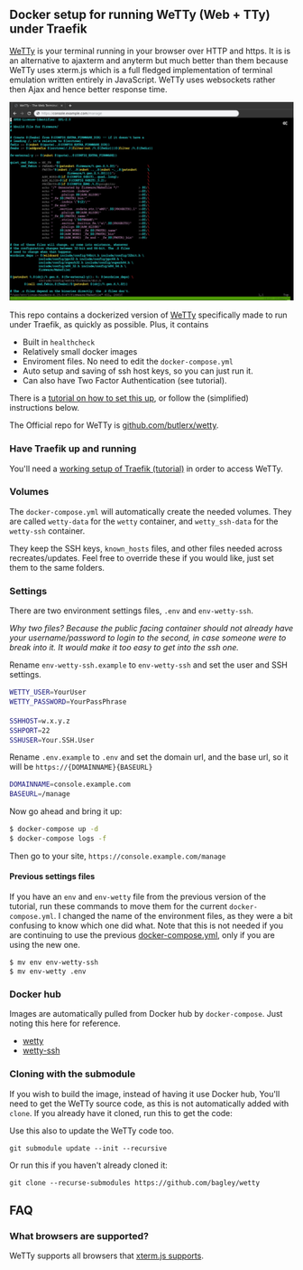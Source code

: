 ## Docker setup for running WeTTy (Web + TTy) under Traefik

[WeTTy](https://github.com/butlerx/wetty) is your terminal running in your browser over HTTP and https.
It is is an alternative to ajaxterm and anyterm
but much better than them because WeTTy uses xterm.js which is a full fledged
implementation of terminal emulation written entirely in JavaScript. WeTTy uses
websockets rather then Ajax and hence better response time.

![WeTTy](/terminal.jpg?raw=true)

This repo contains a dockerized version of [WeTTy](https://github.com/butlerx/wetty) specifically made to run under Traefik, as quickly as possible. Plus, it contains

- Built in `healthcheck`
- Relatively small docker images
- Enviroment files. No need to edit the `docker-compose.yml`
- Auto setup and saving of ssh host keys, so you can just run it.
- Can also have Two Factor Authentication (see tutorial).

There is a [tutorial on how to set this up](https://www.supertechcrew.com/wetty-browser-ssh-terminal/), or follow the (simplified) instructions below.

The Official repo for WeTTy is [github.com/butlerx/wetty](https://github.com/butlerx/wetty).

### Have Traefik up and running

You'll need a [working setup of Traefik (tutorial)](https://www.supertechcrew.com/traefik-cloud-native-router-docker-compose/) in order to access WeTTy.

### Volumes

The `docker-compose.yml` will automatically create the needed volumes. They are called `wetty-data` for the `wetty` container, and `wetty_ssh-data` for the `wetty-ssh` container.

They keep the SSH keys, `known_hosts` files, and other files needed across recreates/updates. Feel free to override these if you would like, just set them to the same folders.

### Settings

There are two environment settings files, `.env` and `env-wetty-ssh`.

_Why two files? Because the public facing container should not already have your username/password to login to the second, in case someone were to break into it. It would make it too easy to get into the ssh one._

Rename `env-wetty-ssh.example` to `env-wetty-ssh` and set the user and SSH settings.

```sh
WETTY_USER=YourUser
WETTY_PASSWORD=YourPassPhrase

SSHHOST=w.x.y.z
SSHPORT=22
SSHUSER=Your.SSH.User
```

Rename `.env.example` to `.env` and set the domain url, and the base url, so it will be `https://{DOMAINNAME}{BASEURL}`

```sh
DOMAINNAME=console.example.com
BASEURL=/manage
```

Now go ahead and bring it up:

```sh
$ docker-compose up -d
$ docker-compose logs -f
```

Then go to your site, `https://console.example.com/manage`

#### Previous settings files

If you have an `env` and `env-wetty` file from the previous version of the tutorial, run these commands to move them for the current `docker-compose.yml`. I changed the name of the environment files, as they were a bit confusing to know which one did what. Note that this is not needed if you are continuing to use the previous [docker-compose.yml](https://github.com/bagley/wetty/blob/b229ae0a3a40b01f62d54af68c93091057101691/docker-compose.yml), only if you are using the new one.

```
$ mv env env-wetty-ssh
$ mv env-wetty .env
```

### Docker hub

Images are automatically pulled from Docker hub by `docker-compose`. Just noting this here for reference.
- [wetty](https://hub.docker.com/r/mydigitalwalk/wetty)
- [wetty-ssh](https://hub.docker.com/r/mydigitalwalk/wetty-ssh)

### Cloning with the submodule

If you wish to build the image, instead of having it use Docker hub, You'll need to get the WeTTy source code, as this is not automatically added with `clone`. If you already have it cloned, run this to get the code:

Use this also to update the WeTTy code too.

```
git submodule update --init --recursive
```

Or run this if you haven't already cloned it:

```
git clone --recurse-submodules https://github.com/bagley/wetty
```

## FAQ

### What browsers are supported?

WeTTy supports all browsers that
[xterm.js supports](https://github.com/xtermjs/xterm.js#browser-support).

